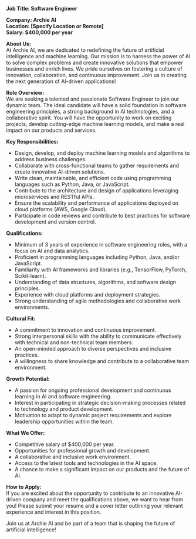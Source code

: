 **Job Title: Software Engineer**

**Company: Archie AI**  
**Location: [Specify Location or Remote]**  
**Salary: $400,000 per year**  

**About Us:**  
At Archie AI, we are dedicated to redefining the future of artificial intelligence and machine learning. Our mission is to harness the power of AI to solve complex problems and create innovative solutions that empower businesses and enrich lives. We pride ourselves on fostering a culture of innovation, collaboration, and continuous improvement. Join us in creating the next generation of AI-driven applications!

**Role Overview:**  
We are seeking a talented and passionate Software Engineer to join our dynamic team. The ideal candidate will have a solid foundation in software engineering principles, a strong background in AI technologies, and a collaborative spirit. You will have the opportunity to work on exciting projects, develop cutting-edge machine learning models, and make a real impact on our products and services.

**Key Responsibilities:**  
- Design, develop, and deploy machine learning models and algorithms to address business challenges.
- Collaborate with cross-functional teams to gather requirements and create innovative AI-driven solutions.
- Write clean, maintainable, and efficient code using programming languages such as Python, Java, or JavaScript.
- Contribute to the architecture and design of applications leveraging microservices and RESTful APIs.
- Ensure the scalability and performance of applications deployed on cloud platforms (AWS, Google Cloud).
- Participate in code reviews and contribute to best practices for software development and version control.

**Qualifications:**  
- Minimum of 3 years of experience in software engineering roles, with a focus on AI and data analytics.
- Proficient in programming languages including Python, Java, and/or JavaScript.
- Familiarity with AI frameworks and libraries (e.g., TensorFlow, PyTorch, Scikit-learn).
- Understanding of data structures, algorithms, and software design principles.
- Experience with cloud platforms and deployment strategies.
- Strong understanding of agile methodologies and collaborative work environments.

**Cultural Fit:**  
- A commitment to innovation and continuous improvement.
- Strong interpersonal skills with the ability to communicate effectively with technical and non-technical team members.
- An open-minded approach to diverse perspectives and inclusive practices.
- A willingness to share knowledge and contribute to a collaborative team environment.

**Growth Potential:**  
- A passion for ongoing professional development and continuous learning in AI and software engineering.
- Interest in participating in strategic decision-making processes related to technology and product development.
- Motivation to adapt to dynamic project requirements and explore leadership opportunities within the team.

**What We Offer:**  
- Competitive salary of $400,000 per year.
- Opportunities for professional growth and development.
- A collaborative and inclusive work environment.
- Access to the latest tools and technologies in the AI space.
- A chance to make a significant impact on our products and the future of AI.

**How to Apply:**  
If you are excited about the opportunity to contribute to an innovative AI-driven company and meet the qualifications above, we want to hear from you! Please submit your resume and a cover letter outlining your relevant experience and interest in this position. 

Join us at Archie AI and be part of a team that is shaping the future of artificial intelligence!